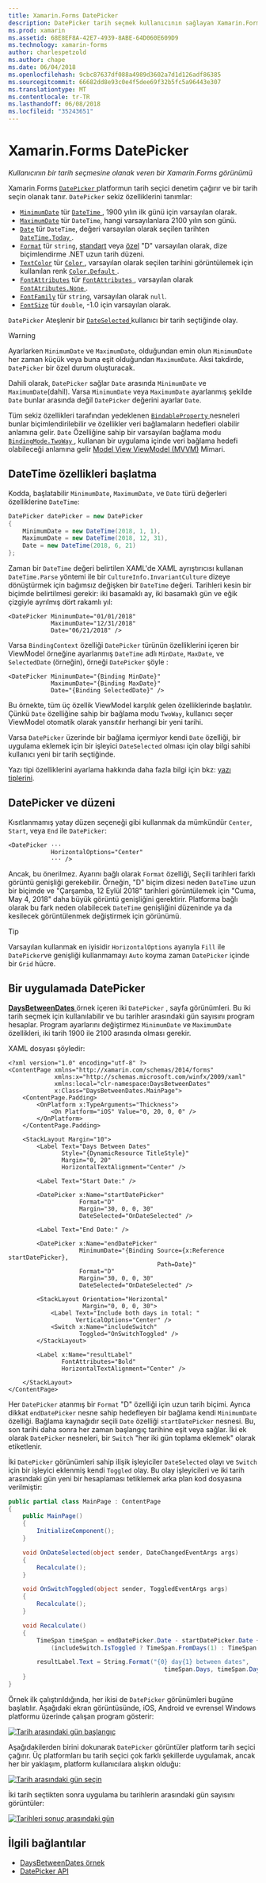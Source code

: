 ```yaml
---
title: Xamarin.Forms DatePicker
description: DatePicker tarih seçmek kullanıcının sağlayan Xamarin.Forms görünümüdür. Bu makalede, bir Xamarin.Forms uygulamasında DatePicker kullanma açıklanmaktadır.
ms.prod: xamarin
ms.assetid: 68E8EF8A-42E7-4939-8ABE-64D060E609D9
ms.technology: xamarin-forms
author: charlespetzold
ms.author: chape
ms.date: 06/04/2018
ms.openlocfilehash: 9cbc87637df088a4989d3602a7d1d126adf86385
ms.sourcegitcommit: 66682dd8e93c0e4f5dee69f32b5fc5a96443e307
ms.translationtype: MT
ms.contentlocale: tr-TR
ms.lasthandoff: 06/08/2018
ms.locfileid: "35243651"
---
```

# <a name="xamarinforms-datepicker"></a>Xamarin.Forms DatePicker

_Kullanıcının bir tarih seçmesine olanak veren bir Xamarin.Forms görünümü_

Xamarin.Forms [ `DatePicker` ](https://developer.xamarin.com/api/type/Xamarin.Forms.DatePicker/) platformun tarih seçici denetim çağırır ve bir tarih seçin olanak tanır. `DatePicker` sekiz özelliklerini tanımlar:

- [`MinimumDate`](https://developer.xamarin.com/api/property/Xamarin.Forms.DatePicker.MinimumDate/) tür [ `DateTime` ](https://developer.xamarin.com/api/type/System.DateTime/), 1900 yılın ilk günü için varsayılan olarak.
- [`MaximumDate`](https://developer.xamarin.com/api/property/Xamarin.Forms.DatePicker.MaximumDate/) tür `DateTime`, hangi varsayılanlara 2100 yılın son günü.
- [`Date`](https://developer.xamarin.com/api/property/Xamarin.Forms.DatePicker.Date/) tür `DateTime`, değeri varsayılan olarak seçilen tarihten [ `DateTime.Today` ](https://developer.xamarin.com/api/property/System.DateTime.Today/).
- [`Format`](https://developer.xamarin.com/api/property/Xamarin.Forms.DatePicker.Format/) tür `string`, [standart](/dotnet/standard/base-types/standard-date-and-time-format-strings/) veya [özel](/dotnet/standard/base-types/custom-date-and-time-format-strings/) "D" varsayılan olarak, dize biçimlendirme .NET uzun tarih düzeni.
- [`TextColor`](https://developer.xamarin.com/api/property/Xamarin.Forms.DatePicker.TextColor/) tür [ `Color` ](https://developer.xamarin.com/api/type/Xamarin.Forms.Color/), varsayılan olarak seçilen tarihini görüntülemek için kullanılan renk [ `Color.Default` ](https://developer.xamarin.com/api/property/Xamarin.Forms.Color.Default/).
- [`FontAttributes`](xref:Xamarin.Forms.DatePicker.FontAttributes) tür [ `FontAttributes` ](xref:Xamarin.Forms.FontAttributes), varsayılan olarak [ `FontAtributes.None` ](xref:Xamarin.Forms.FontAttributes.None).
- [`FontFamily`](xref:Xamarin.Forms.DatePicker.FontFamily) tür `string`, varsayılan olarak `null`.
- [`FontSize`](xref:Xamarin.Forms.DatePicker.FontSize) tür `double`, -1.0 için varsayılan olarak.

`DatePicker` Ateşlenir bir [ `DateSelected` ](https://developer.xamarin.com/api/event/Xamarin.Forms.DatePicker.DateSelected/) kullanıcı bir tarih seçtiğinde olay.

> [!WARNING]
> Ayarlarken `MinimumDate` ve `MaximumDate`, olduğundan emin olun `MinimumDate` her zaman küçük veya buna eşit olduğundan `MaximumDate`. Aksi takdirde, `DatePicker` bir özel durum oluşturacak.

Dahili olarak, `DatePicker` sağlar `Date` arasında `MinimumDate` ve `MaximumDate`(dahil). Varsa `MinimumDate` veya `MaximumDate` ayarlanmış şekilde `Date` bunlar arasında değil `DatePicker` değerini ayarlar `Date`.

Tüm sekiz özellikleri tarafından yedeklenen [ `BindableProperty` ](https://developer.xamarin.com/api/type/Xamarin.Forms.BindableProperty/) nesneleri bunlar biçimlendirilebilir ve özellikler veri bağlamaların hedefleri olabilir anlamına gelir. `Date` Özelliğine sahip bir varsayılan bağlama modu [ `BindingMode.TwoWay` ](https://developer.xamarin.com/api/field/Xamarin.Forms.BindingMode.TwoWay/), kullanan bir uygulama içinde veri bağlama hedefi olabileceği anlamına gelir [Model View ViewModel (MVVM)](~/xamarin-forms/enterprise-application-patterns/mvvm.md) Mimari.

## <a name="initializing-the-datetime-properties"></a>DateTime özellikleri başlatma

Kodda, başlatabilir `MinimumDate`, `MaximumDate`, ve `Date` türü değerleri özelliklerine `DateTime`:

```csharp
DatePicker datePicker = new DatePicker
{
    MinimumDate = new DateTime(2018, 1, 1),
    MaximumDate = new DateTime(2018, 12, 31),
    Date = new DateTime(2018, 6, 21)
};
```

Zaman bir `DateTime` değeri belirtilen XAML'de XAML ayrıştırıcısı kullanan `DateTime.Parse` yöntemi ile bir `CultureInfo.InvariantCulture` dizeye dönüştürmek için bağımsız değişken bir `DateTime` değeri. Tarihleri kesin bir biçimde belirtilmesi gerekir: iki basamaklı ay, iki basamaklı gün ve eğik çizgiyle ayrılmış dört rakamlı yıl:

```xaml
<DatePicker MinimumDate="01/01/2018"
            MaximumDate="12/31/2018"
            Date="06/21/2018" />
```

Varsa `BindingContext` özelliği `DatePicker` türünün özelliklerini içeren bir ViewModel örneğine ayarlanmış `DateTime` adlı `MinDate`, `MaxDate`, ve `SelectedDate` (örneğin), örneği `DatePicker` şöyle :

```xaml
<DatePicker MinimumDate="{Binding MinDate}"
            MaximumDate="{Binding MaxDate}"
            Date="{Binding SelectedDate}" />
```

Bu örnekte, tüm üç özellik ViewModel karşılık gelen özelliklerinde başlatılır. Çünkü `Date` özelliğine sahip bir bağlama modu `TwoWay`, kullanıcı seçer ViewModel otomatik olarak yansıtılır herhangi bir yeni tarihi.

Varsa `DatePicker` üzerinde bir bağlama içermiyor kendi `Date` özelliği, bir uygulama eklemek için bir işleyici `DateSelected` olması için olay bilgi sahibi kullanıcı yeni bir tarih seçtiğinde.

Yazı tipi özelliklerini ayarlama hakkında daha fazla bilgi için bkz: [yazı tiplerini](~/xamarin-forms/user-interface/text/fonts.md).

## <a name="datepicker-and-layout"></a>DatePicker ve düzeni

Kısıtlanmamış yatay düzen seçeneği gibi kullanmak da mümkündür `Center`, `Start`, veya `End` ile `DatePicker`:

```xaml
<DatePicker ···
            HorizontalOptions="Center"
            ··· />
```

Ancak, bu önerilmez. Ayarını bağlı olarak `Format` özelliği, Seçili tarihleri farklı görüntü genişliği gerekebilir. Örneğin, "D" biçim dizesi neden `DateTime` uzun bir biçimde ve "Çarşamba, 12 Eylül 2018" tarihleri görüntülemek için "Cuma, May 4, 2018" daha büyük görüntü genişliğini gerektirir. Platforma bağlı olarak bu fark neden olabilecek `DateTime` genişliğini düzeninde ya da kesilecek görüntülenmek değiştirmek için görünümü.

> [!TIP]
> Varsayılan kullanmak en iyisidir `HorizontalOptions` ayarıyla `Fill` ile `DatePicker`ve genişliği kullanmamayı `Auto` koyma zaman `DatePicker` içinde bir `Grid` hücre.

## <a name="datepicker-in-an-application"></a>Bir uygulamada DatePicker

[ **DaysBetweenDates** ](https://developer.xamarin.com/samples/xamarin-forms/UserInterface/DatePicker) örnek içeren iki `DatePicker` , sayfa görünümleri. Bu iki tarih seçmek için kullanılabilir ve bu tarihler arasındaki gün sayısını program hesaplar. Program ayarlarını değiştirmez `MinimumDate` ve `MaximumDate` özellikleri, iki tarih 1900 ile 2100 arasında olması gerekir.

XAML dosyası şöyledir:

```xaml
<?xml version="1.0" encoding="utf-8" ?>
<ContentPage xmlns="http://xamarin.com/schemas/2014/forms"
             xmlns:x="http://schemas.microsoft.com/winfx/2009/xaml"
             xmlns:local="clr-namespace:DaysBetweenDates"
             x:Class="DaysBetweenDates.MainPage">
    <ContentPage.Padding>
        <OnPlatform x:TypeArguments="Thickness">
            <On Platform="iOS" Value="0, 20, 0, 0" />
        </OnPlatform>
    </ContentPage.Padding>

    <StackLayout Margin="10">
        <Label Text="Days Between Dates"
               Style="{DynamicResource TitleStyle}"
               Margin="0, 20"
               HorizontalTextAlignment="Center" />

        <Label Text="Start Date:" />

        <DatePicker x:Name="startDatePicker"
                    Format="D"
                    Margin="30, 0, 0, 30"
                    DateSelected="OnDateSelected" />

        <Label Text="End Date:" />

        <DatePicker x:Name="endDatePicker"
                    MinimumDate="{Binding Source={x:Reference startDatePicker},
                                          Path=Date}"
                    Format="D"
                    Margin="30, 0, 0, 30"
                    DateSelected="OnDateSelected" />

        <StackLayout Orientation="Horizontal"
                     Margin="0, 0, 0, 30">
            <Label Text="Include both days in total: "
                   VerticalOptions="Center" />
            <Switch x:Name="includeSwitch"
                    Toggled="OnSwitchToggled" />
        </StackLayout>

        <Label x:Name="resultLabel"
               FontAttributes="Bold"
               HorizontalTextAlignment="Center" />

    </StackLayout>
</ContentPage>
```

Her `DatePicker` atanmış bir `Format` "D" özelliği için uzun tarih biçimi. Ayrıca dikkat `endDatePicker` nesne sahip hedefleyen bir bağlama kendi `MinimumDate` özelliği. Bağlama kaynağıdır seçili `Date` özelliği `startDatePicker` nesnesi. Bu, son tarihi daha sonra her zaman başlangıç tarihine eşit veya sağlar. İki ek olarak `DatePicker` nesneleri, bir `Switch` "her iki gün toplama eklemek" olarak etiketlenir.

İki `DatePicker` görünümleri sahip ilişik işleyiciler `DateSelected` olayı ve `Switch` için bir işleyici eklenmiş kendi `Toggled` olay. Bu olay işleyicileri ve iki tarih arasındaki gün yeni bir hesaplaması tetiklemek arka plan kod dosyasına verilmiştir:

```csharp
public partial class MainPage : ContentPage
{
    public MainPage()
    {
        InitializeComponent();
    }

    void OnDateSelected(object sender, DateChangedEventArgs args)
    {
        Recalculate();
    }

    void OnSwitchToggled(object sender, ToggledEventArgs args)
    {
        Recalculate();
    }

    void Recalculate()
    {
        TimeSpan timeSpan = endDatePicker.Date - startDatePicker.Date +
            (includeSwitch.IsToggled ? TimeSpan.FromDays(1) : TimeSpan.Zero);

        resultLabel.Text = String.Format("{0} day{1} between dates",
                                            timeSpan.Days, timeSpan.Days == 1 ? "" : "s");
    }
}
```

Örnek ilk çalıştırıldığında, her ikisi de `DatePicker` görünümleri bugüne başlatılır. Aşağıdaki ekran görüntüsünde, iOS, Android ve evrensel Windows platformu üzerinde çalışan program gösterir:

[![Tarih arasındaki gün başlangıç](datepicker-images/DaysBetweenDatesStart.png "tarih arasındaki gün başlangıç")](datepicker-images/DaysBetweenDatesStart-Large.png#lightbox "tarih arasındaki gün Başlat")

Aşağıdakilerden birini dokunarak `DatePicker` görüntüler platform tarih seçici çağırır. Üç platformları bu tarih seçici çok farklı şekillerde uygulamak, ancak her bir yaklaşım, platform kullanıcılara alışkın olduğu:

[![Tarih arasındaki gün seçin](datepicker-images/DaysBetweenDatesSelect.png "tarih arasındaki gün seçin")](datepicker-images/DaysBetweenDatesSelect-Large.png#lightbox "tarih arasındaki gün seçin")

İki tarih seçtikten sonra uygulama bu tarihlerin arasındaki gün sayısını görüntüler:

[![Tarihleri sonuç arasındaki gün](datepicker-images/DaysBetweenDatesResult.png "tarihleri sonuç arasındaki gün")](datepicker-images/DaysBetweenDatesResult-Large.png#lightbox "tarihleri sonuç arasındaki gün")

## <a name="related-links"></a>İlgili bağlantılar

- [DaysBetweenDates örnek](https://developer.xamarin.com/samples/xamarin-forms/UserInterface/DatePicker)
- [DatePicker API](https://developer.xamarin.com/api/type/Xamarin.Forms.DatePicker/)
